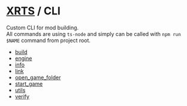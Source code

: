 # [XRTS](.) / CLI

Custom CLI for mod building. <br/>
All commands are using `ts-node` and simply can be called with `npm run $NAME` command from project root.

- [build](build/README.md)
- [engine](engine/README.md)
- [info](info/README.md)
- [link](link/README.md)
- [open_game_folder](open/README.md)
- [start_game](start_game/README.md)
- [utils](utils/README.md)
- [verify](verify/README.md)
